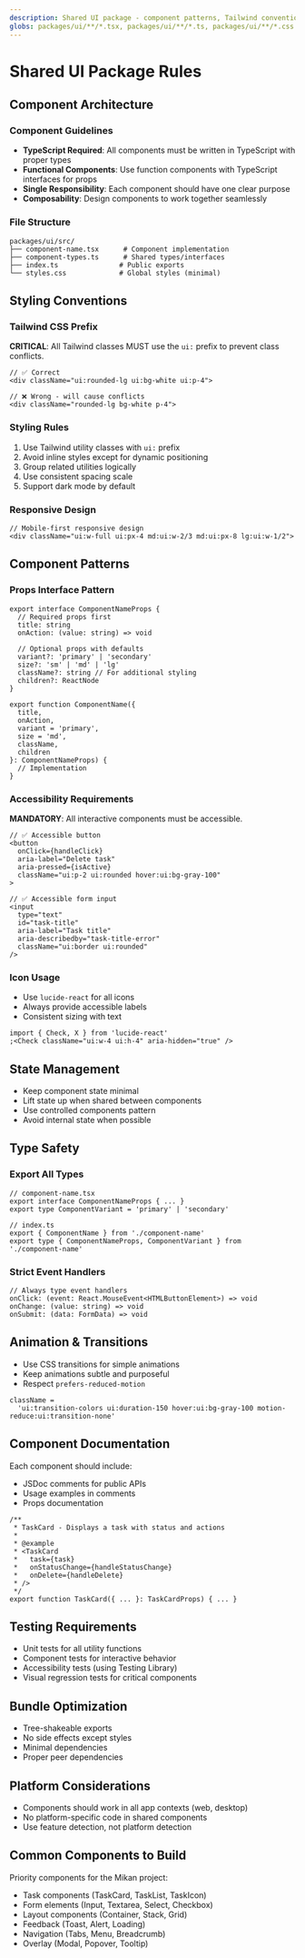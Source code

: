 ```yaml
---
description: Shared UI package - component patterns, Tailwind conventions, and accessibility standards
globs: packages/ui/**/*.tsx, packages/ui/**/*.ts, packages/ui/**/*.css
---
```


# Shared UI Package Rules

## Component Architecture

### Component Guidelines

- **TypeScript Required**: All components must be written in TypeScript with proper types
- **Functional Components**: Use function components with TypeScript interfaces for props
- **Single Responsibility**: Each component should have one clear purpose
- **Composability**: Design components to work together seamlessly

### File Structure

```
packages/ui/src/
├── component-name.tsx      # Component implementation
├── component-types.ts      # Shared types/interfaces
├── index.ts               # Public exports
└── styles.css             # Global styles (minimal)
```

## Styling Conventions

### Tailwind CSS Prefix

**CRITICAL**: All Tailwind classes MUST use the `ui:` prefix to prevent class conflicts.

```tsx
// ✅ Correct
<div className="ui:rounded-lg ui:bg-white ui:p-4">

// ❌ Wrong - will cause conflicts
<div className="rounded-lg bg-white p-4">
```

### Styling Rules

1. Use Tailwind utility classes with `ui:` prefix
2. Avoid inline styles except for dynamic positioning
3. Group related utilities logically
4. Use consistent spacing scale
5. Support dark mode by default

### Responsive Design

```tsx
// Mobile-first responsive design
<div className="ui:w-full ui:px-4 md:ui:w-2/3 md:ui:px-8 lg:ui:w-1/2">
```

## Component Patterns

### Props Interface Pattern

```tsx
export interface ComponentNameProps {
  // Required props first
  title: string
  onAction: (value: string) => void

  // Optional props with defaults
  variant?: 'primary' | 'secondary'
  size?: 'sm' | 'md' | 'lg'
  className?: string // For additional styling
  children?: ReactNode
}

export function ComponentName({
  title,
  onAction,
  variant = 'primary',
  size = 'md',
  className,
  children
}: ComponentNameProps) {
  // Implementation
}
```

### Accessibility Requirements

**MANDATORY**: All interactive components must be accessible.

```tsx
// ✅ Accessible button
<button
  onClick={handleClick}
  aria-label="Delete task"
  aria-pressed={isActive}
  className="ui:p-2 ui:rounded hover:ui:bg-gray-100"
>

// ✅ Accessible form input
<input
  type="text"
  id="task-title"
  aria-label="Task title"
  aria-describedby="task-title-error"
  className="ui:border ui:rounded"
/>
```

### Icon Usage

- Use `lucide-react` for all icons
- Always provide accessible labels
- Consistent sizing with text

```tsx
import { Check, X } from 'lucide-react'
;<Check className="ui:w-4 ui:h-4" aria-hidden="true" />
```

## State Management

- Keep component state minimal
- Lift state up when shared between components
- Use controlled components pattern
- Avoid internal state when possible

## Type Safety

### Export All Types

```tsx
// component-name.tsx
export interface ComponentNameProps { ... }
export type ComponentVariant = 'primary' | 'secondary'

// index.ts
export { ComponentName } from './component-name'
export type { ComponentNameProps, ComponentVariant } from './component-name'
```

### Strict Event Handlers

```tsx
// Always type event handlers
onClick: (event: React.MouseEvent<HTMLButtonElement>) => void
onChange: (value: string) => void
onSubmit: (data: FormData) => void
```

## Animation & Transitions

- Use CSS transitions for simple animations
- Keep animations subtle and purposeful
- Respect `prefers-reduced-motion`

```tsx
className =
  'ui:transition-colors ui:duration-150 hover:ui:bg-gray-100 motion-reduce:ui:transition-none'
```

## Component Documentation

Each component should include:

- JSDoc comments for public APIs
- Usage examples in comments
- Props documentation

```tsx
/**
 * TaskCard - Displays a task with status and actions
 *
 * @example
 * <TaskCard
 *   task={task}
 *   onStatusChange={handleStatusChange}
 *   onDelete={handleDelete}
 * />
 */
export function TaskCard({ ... }: TaskCardProps) { ... }
```

## Testing Requirements

- Unit tests for all utility functions
- Component tests for interactive behavior
- Accessibility tests (using Testing Library)
- Visual regression tests for critical components

## Bundle Optimization

- Tree-shakeable exports
- No side effects except styles
- Minimal dependencies
- Proper peer dependencies

## Platform Considerations

- Components should work in all app contexts (web, desktop)
- No platform-specific code in shared components
- Use feature detection, not platform detection

## Common Components to Build

Priority components for the Mikan project:

- Task components (TaskCard, TaskList, TaskIcon)
- Form elements (Input, Textarea, Select, Checkbox)
- Layout components (Container, Stack, Grid)
- Feedback (Toast, Alert, Loading)
- Navigation (Tabs, Menu, Breadcrumb)
- Overlay (Modal, Popover, Tooltip)
